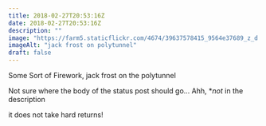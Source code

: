 ```yaml
---
title: 2018-02-27T20:53:16Z
date: 2018-02-27T20:53:16Z
description: ""
image: "https://farm5.staticflickr.com/4674/39637578415_9564e37689_z_d.jpg"
imageAlt: "jack frost on polytunnel"
draft: false
---
```


Some Sort of Firework, jack frost on the polytunnel

Not sure where the body of the status post should go…
Ahh, **not* in the description

it does not take hard returns!
